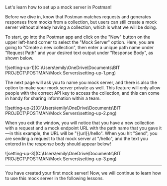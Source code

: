 <!--title={Setting Up a mock Server}-->

Let's learn how to set up a mock server in Postman!

Before we dive in, know that Postman matches requests and generates responses from mocks from a collection, but users can still create a mock server without already having a collection, which is what we will be doing.

To start, go into the Postman app and click on the "New" button on the upper left-hand corner to select the "Mock Server" option. Here, you are going to "Create a new collection", then enter a unique path name under "Request Path" and your desired text output under "Response Body", as shown below.

![setting-up-1](C:\Users\emily\OneDrive\Documents\BIT PROJECT\POSTMAN\Mock Servers\setting-up-1.png)

The next page will ask you to name you mock server, and there is also the option to make your mock server private as well. This feature will only allow people with the correct API key to access the collection, and this can come in handy for sharing information within a team.

![setting-up-2](C:\Users\emily\OneDrive\Documents\BIT PROJECT\POSTMAN\Mock Servers\setting-up-2.png)

When you exit the window, you will notice that you have a new collection with a request and a mock endpoint URL with the path name that you gave it—in this example, the URL will be "{{url}}/hello". When you hit "Send", you are sending a request to that mock server at "/hello", and the text you entered in the response body should appear below!

![setting-up-3](C:\Users\emily\OneDrive\Documents\BIT PROJECT\POSTMAN\Mock Servers\setting-up-3.png)

---

You have created your first mock server! Now, we will continue to learn how to use this mock server in the following lessons.
